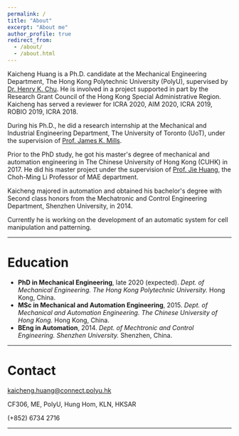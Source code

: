 ```yaml
---
permalink: /
title: "About"
excerpt: "About me"
author_profile: true
redirect_from: 
  - /about/
  - /about.html
---
```


Kaicheng Huang is a Ph.D. candidate at the Mechanical Engineering Department, The Hong Kong Polytechnic University (PolyU), supervised by [Dr. Henry K. Chu](https://www.polyu.edu.hk/me/people/academic-teaching-staff/chu-kar-hang-henry-dr/). He is involved in a project supported in part by the Research Grant Council of the Hong Kong Special Administrative Region. Kaicheng has served a reviewer for ICRA 2020, AIM 2020, ICRA 2019, ROBIO 2019, ICRA 2018.

During his Ph.D., he did a research internship at the Mechanical and Industrial Engineering Department, The University of Toronto (UoT), under the supervision of [Prof. James K. Mills](https://www.mie.utoronto.ca/faculty_staff/mills/).

Prior to the PhD study, he got his master's degree of mechanical and automation engineering in The Chinese University of Hong Kong (CUHK) in 2017. He did his master project under the supervision of [Prof. Jie Huang](http://www.mae.cuhk.edu.hk/people/list.php?name=jhuang), the Choh-Ming Li Professor of MAE department.

Kaicheng majored in automation and obtained his bachelor's degree with Second class honors from the Mechatronic and Control Engineering Department, Shenzhen University, in 2014.

Currently he is working on the development of an automatic system for cell manipulation and patterning.

---

Education
======
+ **PhD in Mechanical Engineering**, late 2020 (expected).
_Dept. of Mechanical Engineering._
_The Hong Kong Polytechnic University._
Hong Kong, China.
+ **MSc in Mechanical and Automation Engineering**, 2015.
_Dept. of Mechanical and Automation Engineering._
_The Chinese University of Hong Kong._
Hong Kong, China.
+ **BEng in Automation**, 2014.
_Dept. of Mechtronic and Control Engineering._
_Shenzhen University._
Shenzhen, China.

---

Contact
======
kaicheng.huang@connect.polyu.hk

CF306, ME, PolyU, Hung Hom, KLN, HKSAR

(+852) 6734 2716

<!-- <body> <small><script type="text/javascript" id="clustrmaps" src="//cdn.clustrmaps.com/map_v2.js?cl=080808&w=220&t=n&d=pWPP3H6tu6piSitaO1ly8AJ_73sTJ9bEIzk5Pzekk6o&co=ffffff&ct=808080&cmo=3acc3a&cmn=ff5353"></script></small></body> -->

---

<small><script type="text/javascript"> document.write("Page was last modified on: " + document.lastModified + " HKT");</script></small>
